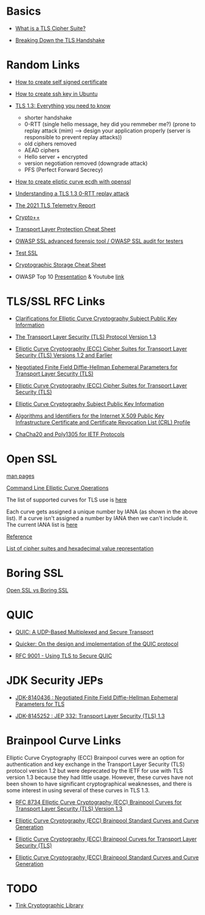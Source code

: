 # Basics

* [What is a TLS Cipher Suite?](https://www.youtube.com/watch?v=ZM3tXhPV8v0)

* [Breaking Down the TLS Handshake](https://www.youtube.com/watch?v=cuR05y_2Gxc&t=1s)


# Random Links

* [How to create self signed certificate](https://sectigo.com/resource-library/what-is-a-self-signed-certificate)

* [How to create ssh key in Ubuntu](https://tecnstuff.net/how-to-set-up-ssh-keys-on-ubuntu-20-04/)

* [TLS 1.3: Everything you need to know](https://www.thesslstore.com/blog/tls-1-3-everything-possibly-needed-know/)

    * shorter handshake
    * 0-RTT (single hello message, hey did you remmeber me?) (prone to replay attack (mim) --> design your application properly (server is responsible to prevent replay attacks))
    * old ciphers removed
    * AEAD ciphers
    * Hello server + encrypted
    * version negotiation removed (downgrade attack)
    * PFS (Perfect Forward Secrecy)

* [How to create eliptic curve ecdh with openssl](https://xenovation.com/blog/security/pki/creating-elliptic-curve-ecdh-key-with-openssl)

* [Understanding a TLS 1.3 0-RTT replay attack](https://security.stackexchange.com/questions/166156/understanding-a-tls-1-3-0-rtt-replay-attack)

* [The 2021 TLS Telemetry Report](https://www.f5.com/labs/articles/threat-intelligence/the-2021-tls-telemetry-report)

* [Crypto++](https://cryptopp.com/wiki/Main_Page)

* [Transport Layer Protection Cheat Sheet](https://cheatsheetseries.owasp.org/cheatsheets/Transport_Layer_Protection_Cheat_Sheet.html)

* [OWASP SSL advanced forensic tool / OWASP SSL audit for testers](https://owasp.org/www-project-o-saft/)

* [Test SSL](https://github.com/drwetter/testssl.sh)

* [Cryptographic Storage Cheat Sheet](https://cheatsheetseries.owasp.org/cheatsheets/Cryptographic_Storage_Cheat_Sheet.html)

* OWASP Top 10 [Presentation](./OWASP_Top_Ten_2021.pdf) & Youtube [link](https://www.youtube.com/watch?v=pLsH-TT26Mo)

# TLS/SSL RFC Links

* [Clarifications for Elliptic Curve Cryptography Subject Public Key Information](https://datatracker.ietf.org/doc/rfc8813/)

* [The Transport Layer Security (TLS) Protocol Version 1.3](https://www.rfc-editor.org/rfc/rfc8446.html)

* [Elliptic Curve Cryptography (ECC) Cipher Suites for Transport Layer Security (TLS) Versions 1.2 and Earlier](https://datatracker.ietf.org/doc/rfc8422/)

* [Negotiated Finite Field Diffie-Hellman Ephemeral Parameters for Transport Layer Security (TLS)](https://datatracker.ietf.org/doc/rfc7919/)

* [Elliptic Curve Cryptography (ECC) Cipher Suites for Transport Layer Security (TLS)](https://datatracker.ietf.org/doc/rfc4492/)

* [Elliptic Curve Cryptography Subject Public Key Information](https://datatracker.ietf.org/doc/rfc5480/)

* [Algorithms and Identifiers for the Internet X.509 Public Key Infrastructure Certificate and Certificate Revocation List (CRL) Profile](https://datatracker.ietf.org/doc/rfc3279/)

* [ChaCha20 and Poly1305 for IETF Protocols](https://datatracker.ietf.org/doc/html/rfc8439)


# Open SSL

[man pages](https://www.mkssoftware.com/docs/man1/openssl_enc.1.asp)

[Command Line Elliptic Curve Operations](https://wiki.openssl.org/index.php/Command_Line_Elliptic_Curve_Operations)


The list of supported curves for TLS use is [here](https://github.com/openssl/openssl/blob/OpenSSL_1_0_2-stable/ssl/t1_lib.c#L231)

Each curve gets assigned a unique number by IANA (as shown in the above list). If a curve isn't assigned a number by IANA then we can't include it. The current IANA list is [here](https://www.iana.org/assignments/tls-parameters/tls-parameters.xhtml#tls-parameters-8)

[Reference](https://github.com/openssl/openssl/issues/6332)

[List of cipher suites and hexadecimal value representation](https://testssl.sh/openssl-iana.mapping.html)

# Boring SSL

[Open SSL vs Boring SSL](https://www.interserver.net/tips/kb/openssl-vs-boringssl-boringssl-install-boringssl/)


# QUIC

* [QUIC: A UDP-Based Multiplexed and Secure Transport](https://datatracker.ietf.org/doc/html/rfc9000)

* [Quicker: On the design and implementation of the QUIC protocol](https://quic.edm.uhasselt.be/files/quicker_KevinPittevils_August2018.pdf)

* [RFC 9001 - Using TLS to Secure QUIC](https://www.rfc-editor.org/rfc/rfc9001.html)


# JDK Security JEPs

* [JDK-8140436 : Negotiated Finite Field Diffie-Hellman Ephemeral Parameters for TLS](https://bugs.java.com/bugdatabase/view_bug.do?bug_id=8140436)

* [JDK-8145252 : JEP 332: Transport Layer Security (TLS) 1.3](https://bugs.java.com/bugdatabase/view_bug.do?bug_id=JDK-8145252)


# Brainpool Curve Links

Elliptic Curve Cryptography (ECC) Brainpool curves were an option for authentication and key exchange in the Transport Layer Security (TLS) protocol version 1.2 but were deprecated by the IETF for use with TLS version 1.3 because they had little usage. However, these curves have not been shown to have significant cryptographical weaknesses, and there is some interest in using several of these curves in TLS 1.3.

* [RFC 8734 Elliptic Curve Cryptography (ECC) Brainpool Curves for Transport Layer Security (TLS) Version 1.3](https://www.rfc-editor.org/rfc/rfc8734.html)

* [Elliptic Curve Cryptography (ECC) Brainpool Standard Curves and Curve Generation](https://www.rfc-editor.org/rfc/rfc5639.html)

* [Elliptic Curve Cryptography (ECC) Brainpool Curves for Transport Layer Security (TLS)](https://www.rfc-editor.org/rfc/rfc7027.html)

* [Elliptic Curve Cryptography (ECC) Brainpool Standard Curves and Curve Generation](https://datatracker.ietf.org/doc/rfc5639/)

# TODO

* [Tink Cryptographic Library](https://developers.google.com/tink)
